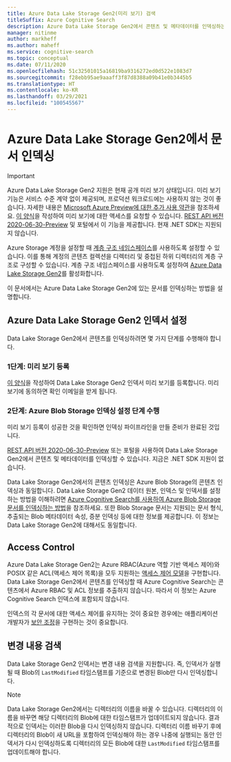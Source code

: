 ```yaml
---
title: Azure Data Lake Storage Gen2(미리 보기) 검색
titleSuffix: Azure Cognitive Search
description: Azure Data Lake Storage Gen2에서 콘텐츠 및 메타데이터를 인덱싱하는 방법을 알아봅니다. 이 기능은 현재 공개 미리 보기로 제공됩니다.
manager: nitinme
author: markheff
ms.author: maheff
ms.service: cognitive-search
ms.topic: conceptual
ms.date: 07/11/2020
ms.openlocfilehash: 51c32501015a16819ba9316272ed0d522e1083d7
ms.sourcegitcommit: f28ebb95ae9aaaff3f87d8388a09b41e0b3445b5
ms.translationtype: HT
ms.contentlocale: ko-KR
ms.lasthandoff: 03/29/2021
ms.locfileid: "100545567"
---
```

# <a name="indexing-documents-in-azure-data-lake-storage-gen2"></a>Azure Data Lake Storage Gen2에서 문서 인덱싱

> [!IMPORTANT] 
> Azure Data Lake Storage Gen2 지원은 현재 공개 미리 보기 상태입니다. 미리 보기 기능은 서비스 수준 계약 없이 제공되며, 프로덕션 워크로드에는 사용하지 않는 것이 좋습니다. 자세한 내용은 [Microsoft Azure Preview에 대한 추가 사용 약관](https://azure.microsoft.com/support/legal/preview-supplemental-terms/)을 참조하세요. [이 양식](https://aka.ms/azure-cognitive-search/indexer-preview)을 작성하여 미리 보기에 대한 액세스를 요청할 수 있습니다. [REST API 버전 2020-06-30-Preview](search-api-preview.md) 및 포털에서 이 기능을 제공합니다. 현재 .NET SDK는 지원되지 않습니다.


Azure Storage 계정을 설정할 때 [계층 구조 네임스페이스](../storage/blobs/data-lake-storage-namespace.md)를 사용하도록 설정할 수 있습니다. 이를 통해 계정의 콘텐츠 컬렉션을 디렉터리 및 중첩된 하위 디렉터리의 계층 구조로 구성할 수 있습니다. 계층 구조 네임스페이스를 사용하도록 설정하여 [Azure Data Lake Storage Gen2](../storage/blobs/data-lake-storage-introduction.md)를 활성화합니다.

이 문서에서는 Azure Data Lake Storage Gen2에 있는 문서를 인덱싱하는 방법을 설명합니다.

## <a name="set-up-azure-data-lake-storage-gen2-indexer"></a>Azure Data Lake Storage Gen2 인덱서 설정

Data Lake Storage Gen2에서 콘텐츠를 인덱싱하려면 몇 가지 단계를 수행해야 합니다.

### <a name="step-1-sign-up-for-the-preview"></a>1단계: 미리 보기 등록

[이 양식](https://aka.ms/azure-cognitive-search/indexer-preview)을 작성하여 Data Lake Storage Gen2 인덱서 미리 보기를 등록합니다. 미리 보기에 동의하면 확인 이메일을 받게 됩니다.

### <a name="step-2-follow-the-azure-blob-storage-indexing-setup-steps"></a>2단계: Azure Blob Storage 인덱싱 설정 단계 수행

미리 보기 등록이 성공한 것을 확인하면 인덱싱 파이프라인을 만들 준비가 완료된 것입니다.

[REST API 버전 2020-06-30-Preview](search-api-preview.md) 또는 포털을 사용하여 Data Lake Storage Gen2에서 콘텐츠 및 메타데이터를 인덱싱할 수 있습니다. 지금은 .NET SDK 지원이 없습니다.

Data Lake Storage Gen2에서의 콘텐츠 인덱싱은 Azure Blob Storage의 콘텐츠 인덱싱과 동일합니다. Data Lake Storage Gen2 데이터 원본, 인덱스 및 인덱서를 설정하는 방법을 이해하려면 [Azure Cognitive Search를 사용하여 Azure Blob Storage 문서를 인덱싱하는 방법](search-howto-indexing-azure-blob-storage.md)을 참조하세요. 또한 Blob Storage 문서는 지원되는 문서 형식, 추출되는 Blob 메타데이터 속성, 증분 인덱싱 등에 대한 정보를 제공합니다. 이 정보는 Data Lake Storage Gen2에 대해서도 동일합니다.

## <a name="access-control"></a>Access Control

Azure Data Lake Storage Gen2는 Azure RBAC(Azure 역할 기반 액세스 제어)와 POSIX 같은 ACL(액세스 제어 목록)을 모두 지원하는 [액세스 제어 모델](../storage/blobs/data-lake-storage-access-control.md)을 구현합니다. Data Lake Storage Gen2에서 콘텐츠를 인덱싱할 때 Azure Cognitive Search는 콘텐츠에서 Azure RBAC 및 ACL 정보를 추출하지 않습니다. 따라서 이 정보는 Azure Cognitive Search 인덱스에 포함되지 않습니다.

인덱스의 각 문서에 대한 액세스 제어를 유지하는 것이 중요한 경우에는 애플리케이션 개발자가 [보안 조정](./search-security-trimming-for-azure-search.md)을 구현하는 것이 중요합니다.

## <a name="change-detection"></a>변경 내용 검색

Data Lake Storage Gen2 인덱서는 변경 내용 검색을 지원합니다. 즉, 인덱서가 실행될 때 Blob의 `LastModified` 타임스탬프를 기준으로 변경된 Blob만 다시 인덱싱합니다.

> [!NOTE] 
> Data Lake Storage Gen2에서는 디렉터리의 이름을 바꿀 수 있습니다. 디렉터리의 이름을 바꾸면 해당 디렉터리의 Blob에 대한 타임스탬프가 업데이트되지 않습니다. 결과적으로 인덱서는 이러한 Blob을 다시 인덱싱하지 않습니다. 디렉터리 이름 바꾸기 후에 디렉터리의 Blob이 새 URL을 포함하여 인덱싱해야 하는 경우 나중에 실행되는 동안 인덱서가 다시 인덱싱하도록 디렉터리의 모든 Blob에 대한 `LastModified` 타임스탬프를 업데이트해야 합니다.
